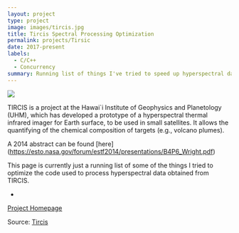 ```yaml
---
layout: project
type: project
image: images/tircis.jpg
title: Tircis Spectral Processing Optimization 
permalink: projects/Tirsic
date: 2017-present
labels:
  - C/C++
  - Concurrency
summary: Running list of things I've tried to speed up hyperspectral data processing software used by the Hawaii Institute of Geophysics and Planetology.
---
```

<img class="ui image" src="../images/tircis.jpg">

TIRCIS is a project at the Hawai`i Institute of Geophysics and Planetology (UHM), which has developed a prototype of a hyperspectral thermal infrared imager for Earth surface, to be used in small satellites. It allows the quantifying of the chemical composition of targets (e.g., volcano plumes).

A 2014 abstract can be found [here] (https://esto.nasa.gov/forum/estf2014/presentations/B4P6_Wright.pdf)

This page is currently just a running list of some of the things I tried to optimize the code used to process hyperspectral data obtained from TIRCIS.

*



[Project Homepage](http://www.higp.hawaii.edu/~harold/tircis_doc/index.html)

Source: <a href="https://github.com/reedv/Tircis"><i class="large github icon"></i>Tircis</a>